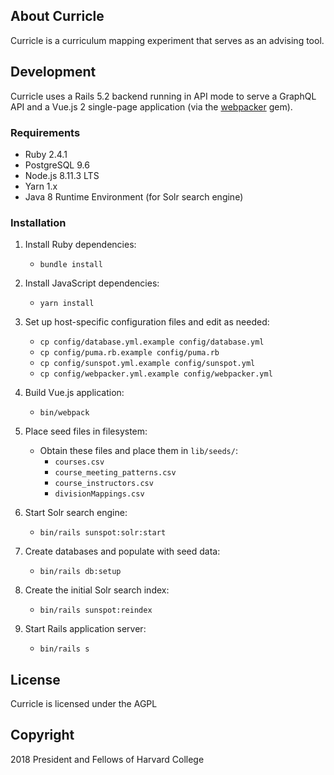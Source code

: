 ## About Curricle

Curricle is a curriculum mapping experiment that serves as an advising tool.

## Development

Curricle uses a Rails 5.2 backend running in API mode to serve a GraphQL API and a Vue.js 2 single-page application (via the [webpacker](https://github.com/rails/webpacker) gem).

### Requirements
* Ruby 2.4.1
* PostgreSQL 9.6
* Node.js 8.11.3 LTS
* Yarn 1.x
* Java 8 Runtime Environment (for Solr search engine)

### Installation
1. Install Ruby dependencies:
    * `bundle install`

1. Install JavaScript dependencies:
    * `yarn install`

1. Set up host-specific configuration files and edit as needed:
    * `cp config/database.yml.example config/database.yml`
    * `cp config/puma.rb.example config/puma.rb`
    * `cp config/sunspot.yml.example config/sunspot.yml`
    * `cp config/webpacker.yml.example config/webpacker.yml`

1. Build Vue.js application:
    * `bin/webpack`

1. Place seed files in filesystem:
   * Obtain these files and place them in `lib/seeds/`:
      * `courses.csv`
      * `course_meeting_patterns.csv`
      * `course_instructors.csv`
      * `divisionMappings.csv`

1. Start Solr search engine:
   * `bin/rails sunspot:solr:start`

1. Create databases and populate with seed data:
    * `bin/rails db:setup`
    
1. Create the initial Solr search index:
    * `bin/rails sunspot:reindex`

1. Start Rails application server:
    * `bin/rails s`

## License

Curricle is licensed under the AGPL

## Copyright

2018 President and Fellows of Harvard College

